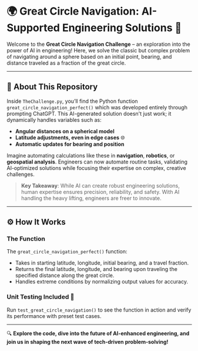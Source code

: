 # 🌍 Great Circle Navigation: AI-Supported Engineering Solutions 🚀

Welcome to the **Great Circle Navigation Challenge** – an exploration into the power of AI in engineering! Here, we solve the classic but complex problem of navigating around a sphere based on an initial point, bearing, and distance traveled as a fraction of the great circle.

---

## 🧭 About This Repository

Inside `TheChallenge.py`, you’ll find the Python function `great_circle_navigation_perfect()` which was developed entirely through prompting ChatGPT. This AI-generated solution doesn't just work; it dynamically handles variables such as:

- **Angular distances on a spherical model**
- **Latitude adjustments, even in edge cases** 🌐
- **Automatic updates for bearing and position**

Imagine automating calculations like these in **navigation**, **robotics**, or **geospatial analysis**. Engineers can now automate routine tasks, validating AI-optimized solutions while focusing their expertise on complex, creative challenges.

> **Key Takeaway**: While AI can create robust engineering solutions, human expertise ensures precision, reliability, and safety. With AI handling the heavy lifting, engineers are freer to innovate.

---

## ⚙️ How It Works

### The Function
The `great_circle_navigation_perfect()` function:
- Takes in starting latitude, longitude, initial bearing, and a travel fraction.
- Returns the final latitude, longitude, and bearing upon traveling the specified distance along the great circle.
- Handles extreme conditions by normalizing output values for accuracy.

### Unit Testing Included 🧪
Run `test_great_circle_navigation()` to see the function in action and verify its performance with preset test cases.

---

🔍 **Explore the code, dive into the future of AI-enhanced engineering, and join us in shaping the next wave of tech-driven problem-solving!**
